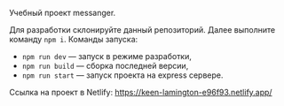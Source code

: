 Учебный проект messanger.

Для разработки склонируйте данный репозиторий. Далее выполните команду `npm i`.
Команды запуска:

- `npm run dev` — запуск в режиме разработки,
- `npm run build` — сборка последней версии,
- `npm run start` — запуск проекта на express сервере.

Ссылка на проект в Netlify: https://keen-lamington-e96f93.netlify.app/
